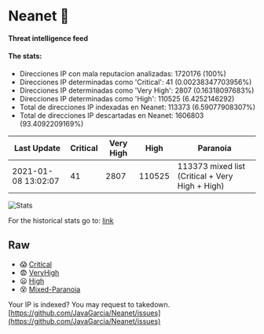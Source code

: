 # Neanet :hocho:
#### Threat intelligence feed
#### The stats:

- Direcciones IP con mala reputacion analizadas: 1720176 (100%)
- Direcciones IP determinadas como 'Critical':  41 (0.00238347703956%)
- Direcciones IP determinadas como 'Very High':  2807 (0.16318097683%)
- Direcciones IP determinadas como 'High':  110525 (6.4252146292)
- Total de direcciones IP indexadas en Neanet:  113373 (6.59077908307%)
- Total de direcciones IP descartadas en Neanet:  1606803 (93.4092209169%)

| Last Update | Critical | Very High | High | Paranoia |
| --- | --- | --- | --- | --- |
| 2021-01-08 13:02:07 | 41 | 2807 | 110525 | 113373 mixed list (Critical + Very High + High)|

![Stats](https://docs.google.com/spreadsheets/d/e/2PACX-1vSnaNMIXVabIpDJjufMlzH7poXnshF3mgd8Is1g9ytUEzVsP5my4Trn8f-xkoLLQ38xpL3HtmUexLo6/pubchart?oid=501124687&format=image)

For the historical stats go to: [link](/stats.csv)
## Raw
- :scream: [Critical](https://raw.githubusercontent.com/JavaGarcia/Neanet/master/blacklists/neanet_critical.txt)
- :fearful: [VeryHigh](https://raw.githubusercontent.com/JavaGarcia/Neanet/master/blacklists/neanet_veryHigh.txtt)
- :frowning: [High](https://raw.githubusercontent.com/JavaGarcia/Neanet/master/blacklists/neanet_high.txt)
- :dizzy_face: [Mixed-Paranoia](https://raw.githubusercontent.com/JavaGarcia/Neanet/master/blacklists/neanet_all.txt)


Your IP is indexed? You may request to takedown. [https://github.com/JavaGarcia/Neanet/issues](https://github.com/JavaGarcia/Neanet/issues)



















































































































































































































































































































































































































































































































































































































































































































































































































































































































































































































































































































































































































































































































































































































































































































































































































































































































































































































































































































































































































































































































































































































































































































































































































































































































































































































































































































































































































































































































































































































































































































































































































































































































































































































































































